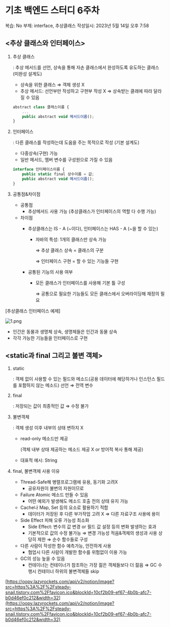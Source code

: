 # 기초 백엔드 스터디 6주차

복습: No
부제: interface, 추상클래스
작성일시: 2023년 5월 14일 오후 7:58

## <**추상 클래스와 인터페이스>**

1. 추상 클래스
    
    : 추상 메서드를 선언, 상속을 통해 자손 클래스에서 완성하도록 유도하는 클래스 (미완성 설계도)
    
    - 상속을 위한 클래스 ⇒ 객체 생성 X
    - 추상 메서드: 선언부만 작성하고 구현부 작성 X ⇒ 상속받는 클래에 따라 달라질 수 있음
    
    ```jsx
    abstract class 클래스이름 {
        ...
        public abstract void 메서드이름();
    }
    ```
    
2. 인터페이스
    
    : 다른 클래스를 작성하는데 도움을 주는 목적으로 작성 (기본 설계도)
    
    - 다중상속(구현) 가능
    - 일반 메서드, 멤버 변수를 구성원으로 가질 수 있음
    
    ```jsx
    interface 인터페이스이름 {
        public static final 상수이름 = 값;
        public abstract void 메서드이름();
    }
    ```
    
3. 공통점&차이점
    - 공통점
        - 추상메서드 사용 가능 (추상클래스가 인터페이스의 역할 다 수행 가능)
    - 차이점
        - 추상클래스는 IS - A (~이다), 인터페이스는 HAS - A (~을 할 수 있는)
            - 자바의 특성: 1개의 클래스만 상속 가능
                
                ⇒ 추상 클래스 상속 = 클래스의 구분
                
                ⇒ 인터페이스 구현 = 할 수 있는 기능들 구현
                
        - 공통된 기능의 사용 여부
            - 모든 클래스가 인터페이스를 사용해 기본 틀 구성
                
                ⇒ 공통으로 필요한 기능들도 모든 클래스에서 오버라이딩해 재정의 필요
                

[추상클래스 인터페이스 예제]

![1.png](%E1%84%80%E1%85%B5%E1%84%8E%E1%85%A9%20%E1%84%87%E1%85%A2%E1%86%A8%E1%84%8B%E1%85%A6%E1%86%AB%E1%84%83%E1%85%B3%20%E1%84%89%E1%85%B3%E1%84%90%E1%85%A5%E1%84%83%E1%85%B5%206%E1%84%8C%E1%85%AE%E1%84%8E%E1%85%A1%203aba5756b283473e939d98e80d634e6c/1.png)

- 인간은 동물과 생명체 상속, 생명체들은 인간과 동물 상속
- 각각 가능한 기능들을 인터페이스로 구현

## <**static과 final 그리고 불변 객체>**

1. static
    
    : 객체 없이 사용할 수 있는 필드와 메소드(공용 데이터에 해당하거나 인스턴스 필드를 포함하지 않는 메소드) 선언 ⇒ 전역 변수
    
2. final
    
    : 저장되는 값이 최종적인 값 ⇒ 수정 불가
    
3. 불변객체
    
    : 객체 생성 이후 내부의 상태 변하지 X
    
    - read-only 메소드만 제공
        
        (객체 내부 상태 제공하는 메소드 제공 X or  방어적 복사 통해 제공)
        
    - 대표적 예시: String
4. final, 불변객체 사용 이유
    - Thread-Safe해 병렬프로그램에 유용, 동기화 고려X
        - 공유자원이 불변의 자원이므로
    - Failure Atomic 메소드 만들 수 있음
        - 어떤 예외가 발생해도 메소드 호출 전의 상태 유지 가능
    - Cache나 Map, Set 등의 요소로 활용하기 적합
        - 데이터가 저장된 후 다른 부가작업 고려 X ⇒ 다른 자료구조 사용에 용이
    - Side Effect 피해 오류 가능성 최소화
        - Side Effect: 변수의 값 변경 or 필드 값 설정 등의 변화 발생하는 효과
        - 기본적으로 값의 수정 불가능 ⇒ 변경 가능성 적음&객체의 생성과 사용 상당히 제한 ⇒ 순수 함수들로 구성
    - 다른 사람이 작성한 함수 예측가능, 안전하게 사용
        - 협업시 다른 사람이 개발한 함수를 위험없이 이용 가능
    - GC의 성능 높을 수 있음
        - 컨테이너는 컨테이너가 참조하는 가장 젊은 객체들보다 더  젊음 ⇒ GC 수행시 컨테이너 하위의 불변객체들 skip

[https://oopy.lazyrockets.com/api/v2/notion/image?src=https%3A%2F%2Fsteady-snail.tistory.com%2Ffavicon.ico&blockId=10cf2b09-ef67-4b0b-afc7-b0d46ef0c212&width=32](https://oopy.lazyrockets.com/api/v2/notion/image?src=https%3A%2F%2Fsteady-snail.tistory.com%2Ffavicon.ico&blockId=10cf2b09-ef67-4b0b-afc7-b0d46ef0c212&width=32)